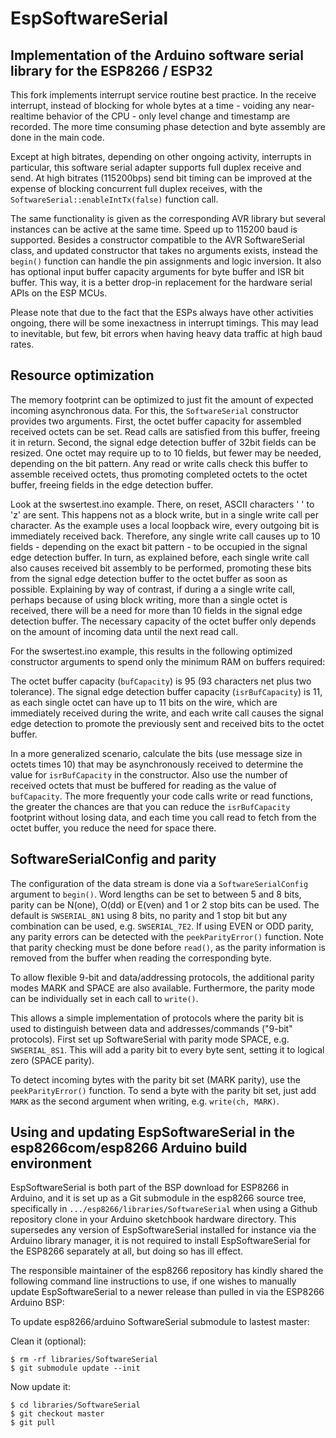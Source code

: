 # EspSoftwareSerial

## Implementation of the Arduino software serial library for the ESP8266 / ESP32

This fork implements interrupt service routine best practice.
In the receive interrupt, instead of blocking for whole bytes
at a time - voiding any near-realtime behavior of the CPU - only level
change and timestamp are recorded. The more time consuming phase
detection and byte assembly are done in the main code.

Except at high bitrates, depending on other ongoing activity,
interrupts in particular, this software serial adapter
supports full duplex receive and send. At high bitrates (115200bps)
send bit timing can be improved at the expense of blocking concurrent
full duplex receives, with the ``SoftwareSerial::enableIntTx(false)`` function call.

The same functionality is given as the corresponding AVR library but
several instances can be active at the same time. Speed up to 115200 baud
is supported. Besides a constructor compatible to the AVR SoftwareSerial class,
and updated constructor that takes no arguments exists, instead the ``begin()``
function can handle the pin assignments and logic inversion.
It also has optional input buffer capacity arguments for byte buffer and ISR bit buffer.
This way, it is a better drop-in replacement for the hardware serial APIs on the ESP MCUs.

Please note that due to the fact that the ESPs always have other activities
ongoing, there will be some inexactness in interrupt timings. This may
lead to inevitable, but few, bit errors when having heavy data traffic
at high baud rates.

## Resource optimization

The memory footprint can be optimized to just fit the amount of expected
incoming asynchronous data.
For this, the ``SoftwareSerial`` constructor provides two arguments. First, the
octet buffer capacity for assembled received octets can be set. Read calls are
satisfied from this buffer, freeing it in return.
Second, the signal edge detection buffer of 32bit fields can be resized.
One octet may require up to to 10 fields, but fewer may be needed,
depending on the bit pattern. Any read or write calls check this buffer
to assemble received octets, thus promoting completed octets to the octet
buffer, freeing fields in the edge detection buffer.

Look at the swsertest.ino example. There, on reset, ASCII characters ' ' to 'z'
are sent. This happens not as a block write, but in a single write call per
character. As the example uses a local loopback wire, every outgoing bit is
immediately received back. Therefore, any single write call causes up to
10 fields - depending on the exact bit pattern - to be occupied in the signal
edge detection buffer. In turn, as explained before, each single write call
also causes received bit assembly to be performed, promoting these bits from
the signal edge detection buffer to the octet buffer as soon as possible.
Explaining by way of contrast, if during a a single write call, perhaps because
of using block writing, more than a single octet is received, there will be a
need for more than 10 fields in the signal edge detection buffer.
The necessary capacity of the octet buffer only depends on the amount of incoming
data until the next read call.

For the swsertest.ino example, this results in the following optimized
constructor arguments to spend only the minimum RAM on buffers required:

The octet buffer capacity (``bufCapacity``) is 95 (93 characters net plus two tolerance).
The signal edge detection buffer capacity (``isrBufCapacity``) is 11, as each
single octet can have up to 11 bits on the wire,
which are immediately received during the write, and each
write call causes the signal edge detection to promote the previously sent and
received bits to the octet buffer.

In a more generalized scenario, calculate the bits (use message size in octets
times 10) that may be asynchronously received to determine the value for
``isrBufCapacity`` in the constructor. Also use the number of received octets
that must be buffered for reading as the value of ``bufCapacity``.
The more frequently your code calls write or read functions, the greater the
chances are that you can reduce the ``isrBufCapacity`` footprint without losing data,
and each time you call read to fetch from the octet buffer, you reduce the
need for space there.

## SoftwareSerialConfig and parity
The configuration of the data stream is done via a ``SoftwareSerialConfig``
argument to ``begin()``. Word lengths can be set to between 5 and 8 bits, parity
can be N(one), O(dd) or E(ven) and 1 or 2 stop bits can be used. The default is
``SWSERIAL_8N1`` using 8 bits, no parity and 1 stop bit but any combination can
be used, e.g. ``SWSERIAL_7E2``. If using EVEN or ODD parity, any parity errors
can be detected with the ``peekParityError()`` function. Note that parity 
checking must be done before ``read()``, as the parity information is removed
from the buffer when reading the corresponding byte.

To allow flexible 9-bit and data/addressing protocols, the additional parity
modes MARK and SPACE are also available. Furthermore, the parity mode can be
individually set in each call to ``write()``.

This allows a simple implementation of protocols where the parity bit is used to
distinguish between data and addresses/commands ("9-bit" protocols). First set
up SoftwareSerial with parity mode SPACE, e.g. ``SWSERIAL_8S1``. This will add a
parity bit to every byte sent, setting it to logical zero (SPACE parity).

To detect incoming bytes with the parity bit set (MARK parity), use the
``peekParityError()`` function. To send a byte with the parity bit set, just add
``MARK`` as the second argument when writing, e.g. ``write(ch, MARK)``.

## Using and updating EspSoftwareSerial in the esp8266com/esp8266 Arduino build environment

EspSoftwareSerial is both part of the BSP download for ESP8266 in Arduino,
and it is set up as a Git submodule in the esp8266 source tree,
specifically in ``.../esp8266/libraries/SoftwareSerial`` when using a Github
repository clone in your Arduino sketchbook hardware directory.
This supersedes any version of EspSoftwareSerial installed for instance via
the Arduino library manager, it is not required to install EspSoftwareSerial
for the ESP8266 separately at all, but doing so has ill effect.

The responsible maintainer of the esp8266 repository has kindly shared the
following command line instructions to use, if one wishes to manually
update EspSoftwareSerial to a newer release than pulled in via the ESP8266 Arduino BSP:

To update esp8266/arduino SoftwareSerial submodule to lastest master:

Clean it (optional):
```shell
$ rm -rf libraries/SoftwareSerial
$ git submodule update --init
```
Now update it:
```shell
$ cd libraries/SoftwareSerial
$ git checkout master
$ git pull
```
